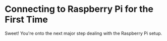 # Connecting to Raspberry Pi for the First Time
Sweet! You're onto the next major step dealing with the Raspberry Pi setup.

